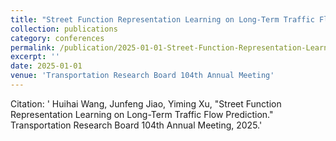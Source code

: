```yaml
---
title: "Street Function Representation Learning on Long-Term Traffic Flow Prediction"
collection: publications
category: conferences
permalink: /publication/2025-01-01-Street-Function-Representation-Learning-on-Long-Term-Traffic-Flow-Prediction
excerpt: ''
date: 2025-01-01
venue: 'Transportation Research Board 104th Annual Meeting'
---
```

Citation: ' Huihai Wang,  Junfeng Jiao,  Yiming Xu, &quot;Street Function Representation Learning on Long-Term Traffic Flow Prediction.&quot; Transportation Research Board 104th Annual Meeting, 2025.'
